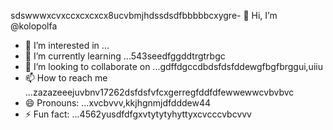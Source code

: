 sdswwwxcvxccxcxcxcx8ucvbmjhdssdsdfbbbbbcxygre- 👋 Hi, I’m @kolopolfa
- 👀 I’m interested in ...
- 🌱 I’m currently learning ...543seedfggddtrgtrbgc
- 💞️ I’m looking to collaborate on ...gdffdgccdbdsfdsfddewgfbgfbrggui,uiiu
- 📫 How to reach me ...zazazeeejuvbnv17262dsfdsfvfcxgerregfddfdfewwewwcvbvbvc
- 😄 Pronouns: ...xvcbvvv,kkjhgnmjdfdddew44
- ⚡ Fun fact: ...4562yusdfdfgxvtytytyhyttyxcvcccvbcvvv
<!---bvfv15sddsj,kj,kerxvcfsscgc
kolopolfa/kolopolfa is a ✨ special ✨ repository bdsrwefecause its `README.md` (this file) appears on your GitHub profile.564552wrddd
You can click the Preview link to take a look at your changes.543hnjmmjjmkui36363gbfnhbvcccccv
wrewfhhgngh
dbg
